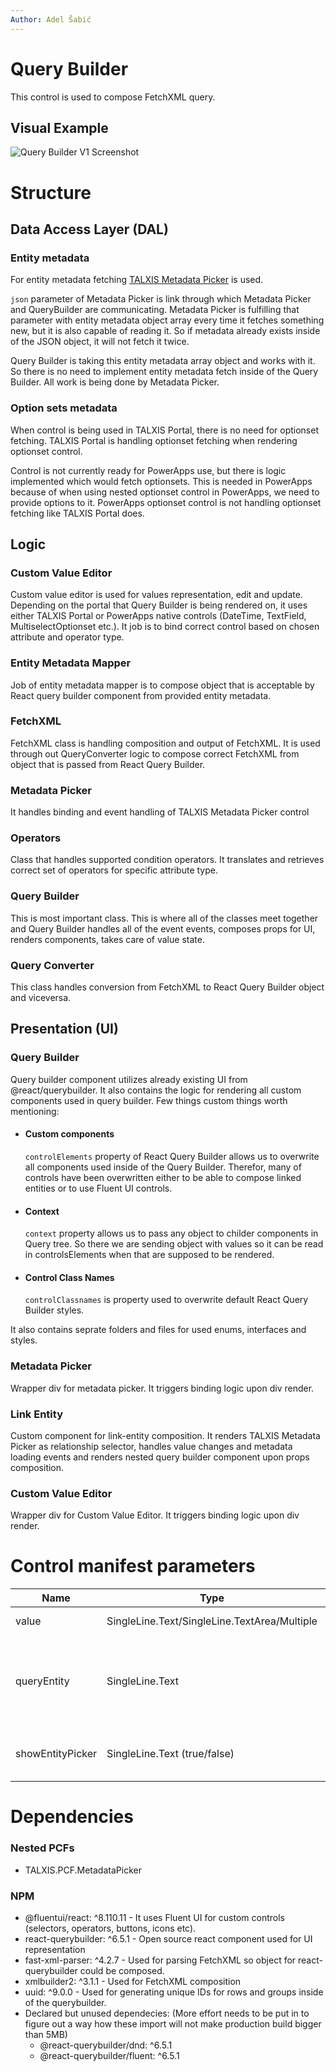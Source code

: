 ```yaml
---
Author: Adel Šabić
---
```


# Query Builder
This control is used to compose FetchXML query.
## Visual Example
![Query Builder V1 Screenshot](/.attachments/applications/Controls/querybuilder.png)

# Structure
## Data Access Layer (DAL)
### Entity metadata
For entity metadata fetching [TALXIS Metadata Picker](https://dev.azure.com/thenetworg/_git/INT0015?path=/src/controls/MetadataPicker) is used. 

``json`` parameter of Metadata Picker is link through which Metadata Picker and QueryBuilder are communicating. Metadata Picker is fulfilling that parameter with entity metadata object array every time it fetches something new, but it is also capable of reading it. So if metadata already exists inside of the JSON object, it will not fetch it twice. 

Query Builder is taking this entity metadata array object and works with it. So there is no need to implement entity metadata fetch inside of the Query Builder. All work is being done by Metadata Picker.

### Option sets metadata
When control is being used in TALXIS Portal, there is no need for optionset fetching. TALXIS Portal is handling optionset fetching when rendering optionset control.

Control is not currently ready for PowerApps use, but there is logic implemented which would fetch optionsets. This is needed in PowerApps because of when using nested optionset control in PowerApps, we need to provide options to it. PowerApps optionset control is not handling optionset fetching like TALXIS Portal does.

## Logic
### Custom Value Editor
Custom value editor is used for values representation, edit and update. Depending on the portal that Query Builder is being rendered on, it uses either TALXIS Portal or PowerApps native controls (DateTime, TextField, MultiselectOptionset etc.). It job is to bind correct control based on chosen attribute and operator type.

### Entity Metadata Mapper
Job of entity metadata mapper is to compose object that is acceptable by React query builder component from provided entity metadata.

### FetchXML
FetchXML class is handling composition and output of FetchXML. It is used through out QueryConverter logic to compose correct FetchXML from object that is passed from React Query Builder.

### Metadata Picker
It handles binding and event handling of TALXIS Metadata Picker control

### Operators
Class that handles supported condition operators. It translates and retrieves correct set of operators for specific attribute type.

### Query Builder
This is most important class. This is where all of the classes meet together and Query Builder handles all of the event events, composes props for UI, renders components, takes care of value state.

### Query Converter
This class handles conversion from FetchXML to React Query Builder object and viceversa.


## Presentation (UI)
### Query Builder
Query builder component utilizes already existing UI from @react/querybuilder. It also contains the logic for rendering all custom components used in query builder. Few things custom things worth mentioning:
- #### Custom components
    ``controlElements`` property of React Query Builder allows us to overwrite all components used inside of the Query Builder. Therefor, many of controls have been overwritten either to be able to compose linked entities or to use Fluent UI controls.
- #### Context
    ``context`` property allows us to pass any object to childer components in Query tree. So there we are sending object with values so it can be read in controlsElements when that are supposed to be rendered.
- #### Control Class Names
    ``controlClassnames`` is property used to overwrite default React Query Builder styles.

It also contains seprate folders and files for used enums, interfaces and styles.

### Metadata Picker
Wrapper div for metadata picker. It triggers binding logic upon div render.

### Link Entity
Custom component for link-entity composition. It renders TALXIS Metadata Picker as relationship selector, handles value changes and metadata loading events and renders nested query builder component upon props composition.

### Custom Value Editor
Wrapper div for Custom Value Editor. It triggers binding logic upon div render.

# Control manifest parameters
<!-- Make window bigger for table to be able to fit and be formated correctly -->
|       Name        |                   Type                        | Usage | Required |                       Description                          |
| ----------------- | --------------------------------------------- | ----- | -------- | ---------------------------------------------------------  |
| value             | SingleLine.Text/SingleLine.TextArea/Multiple  | bound | true     | Stores Fetch XML                                           | 
| queryEntity       | SingleLine.Text                               | bound | false    | Custom entity name for which fetchXML will be composed for | 
| showEntityPicker  | SingleLine.Text (true/false)                  | input | false    | Give user ability to change entity name                    | 


# Dependencies
### Nested PCFs
- TALXIS.PCF.MetadataPicker
### NPM
- @fluentui/react: ^8.110.11 - It uses Fluent UI for custom controls (selectors, operators, buttons, icons etc).
- react-querybuilder: ^6.5.1 - Open source react component used for UI representation
- fast-xml-parser: ^4.2.7 - Used for parsing FetchXML so object for react-querybuilder could be composed.
- xmlbuilder2: ^3.1.1 - Used for FetchXML composition
- uuid: ^9.0.0 - Used for generating unique IDs for rows and groups inside of the querybuilder.
- Declared but unused dependecies: (More effort needs to be put in to figure out a way how these import will not make production build bigger than 5MB)
    - @react-querybuilder/dnd: ^6.5.1
    - @react-querybuilder/fluent: ^6.5.1